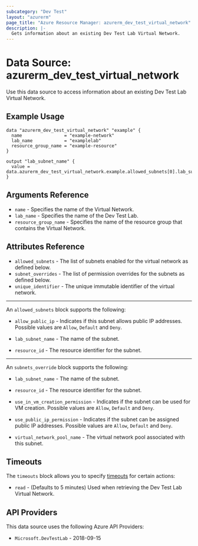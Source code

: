 ```yaml
---
subcategory: "Dev Test"
layout: "azurerm"
page_title: "Azure Resource Manager: azurerm_dev_test_virtual_network"
description: |-
  Gets information about an existing Dev Test Lab Virtual Network.
---
```


# Data Source: azurerm_dev_test_virtual_network

Use this data source to access information about an existing Dev Test Lab Virtual Network.

## Example Usage

```hcl
data "azurerm_dev_test_virtual_network" "example" {
  name                = "example-network"
  lab_name            = "examplelab"
  resource_group_name = "example-resource"
}

output "lab_subnet_name" {
  value = data.azurerm_dev_test_virtual_network.example.allowed_subnets[0].lab_subnet_name
}
```

## Arguments Reference

* `name` - Specifies the name of the Virtual Network.
* `lab_name` - Specifies the name of the Dev Test Lab.
* `resource_group_name` - Specifies the name of the resource group that contains the Virtual Network.

## Attributes Reference

* `allowed_subnets` - The list of subnets enabled for the virtual network as defined below.
* `subnet_overrides` - The list of permission overrides for the subnets as defined below.
* `unique_identifier` - The unique immutable identifier of the virtual network.

---

An `allowed_subnets` block supports the following:

* `allow_public_ip` - Indicates if this subnet allows public IP addresses. Possible values are `Allow`, `Default` and `Deny`.

* `lab_subnet_name` - The name of the subnet.

* `resource_id` - The resource identifier for the subnet.

---

An `subnets_override` block supports the following:

* `lab_subnet_name` - The name of the subnet.

* `resource_id` - The resource identifier for the subnet.

* `use_in_vm_creation_permission` - Indicates if the subnet can be used for VM creation.  Possible values are `Allow`, `Default` and `Deny`.

* `use_public_ip_permission` - Indicates if the subnet can be assigned public IP addresses.  Possible values are `Allow`, `Default` and `Deny`.

* `virtual_network_pool_name` - The virtual network pool associated with this subnet.

## Timeouts

The `timeouts` block allows you to specify [timeouts](https://developer.hashicorp.com/terraform/language/resources/configure#define-operation-timeouts) for certain actions:

* `read` - (Defaults to 5 minutes) Used when retrieving the Dev Test Lab Virtual Network.

## API Providers
<!-- This section is generated, changes will be overwritten -->
This data source uses the following Azure API Providers:

* `Microsoft.DevTestLab` - 2018-09-15
